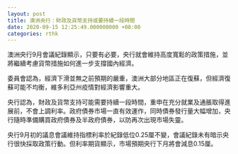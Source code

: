 ```yaml
---
layout: post
title: 澳洲央行：財政及貨幣支持或要持續一段時間
date: 2020-09-15 12:25:49.000000000 +08:00
categories: rthk
---
```


澳洲央行9月會議紀錄顯示，只要有必要，央行就會維持高度寬鬆的政策措施，並將繼續考慮貨幣措施如何進一步支撐國內經濟。

委員會認為，經濟下滑並無之前預期的嚴重，澳洲大部分地區正在復蘇，但經濟復蘇可能不均衡，維多利亞州疫情對經濟影響重大。

央行認為，財政及貨幣支持可能需要持續一段時間，重申在充分就業及通脹取得進展前，不會上調利率。政府債券市場一直有效運作，同時債券發行量大幅增加，央行隨時準備購買政府債券及半政府債券，以防再次出現市場失靈。

央行9月初的議息會議維持指標利率於紀錄低位0.25厘不變，會議紀錄未有暗示央行很快採取政策行動。但利率期貨顯示，市場預期央行下月將會減息0.15厘。
